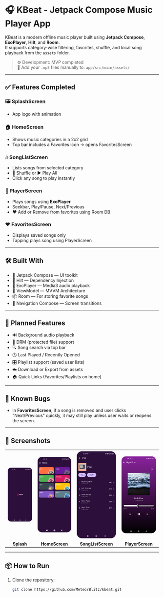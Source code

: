 # 🎧 KBeat - Jetpack Compose Music Player App

KBeat is a modern offline music player built using **Jetpack Compose**, **ExoPlayer**, **Hilt**, and **Room**.  
It supports category-wise filtering, favorites, shuffle, and local song playback from the `assets` folder.

> ⚙️ Development: MVP completed  
> 🎵 Add your `.mp3` files manually to: `app/src/main/assets/`

---

## ✅ Features Completed

### 🖼️ SplashScreen
- App logo with animation

### 🏠 HomeScreen
- Shows music categories in a 2x2 grid
- Top bar includes a Favorites icon → opens FavoritesScreen

### 🎶 SongListScreen
- Lists songs from selected category
- 🔀 Shuffle or ▶️ Play All
- Click any song to play instantly

### 🎵 PlayerScreen
- Plays songs using **ExoPlayer**
- Seekbar, Play/Pause, Next/Previous
- ❤️ Add or Remove from favorites using Room DB

### ❤️ FavoritesScreen
- Displays saved songs only
- Tapping plays song using PlayerScreen

---

## 🛠 Built With

- 🧩 Jetpack Compose — UI toolkit
- 💉 Hilt — Dependency Injection
- 🎵 ExoPlayer — Media3 audio playback
- 🧠 ViewModel — MVVM Architecture
- 📦 Room — For storing favorite songs
- 🔁 Navigation Compose — Screen transitions

---

## 📌 Planned Features

- 🔊 Background audio playback
- 🔐 DRM (protected file) support
- 🔍 Song search via top bar
- 🕓 Last Played / Recently Opened
- 🎛️ Playlist support (saved user lists)
- ☁️ Download or Export from assets
- 🏠 Quick Links (Favorites/Playlists on home)

---

## 🐞 Known Bugs

- In **FavoritesScreen**, if a song is removed and user clicks "Next/Previous" quickly, it may still play unless user waits or reopens the screen.


---

## 📸 Screenshots

<table>
  <tr>
    <td><img src="screenshots/splash.png" width="220" style="border-radius: 12px;" alt="Splash"/></td>
    <td><img src="screenshots/home.png" width="220" style="border-radius: 12px;" alt="HomeScreen"/></td>
    <td><img src="screenshots/song_list.png" width="220" style="border-radius: 12px;" alt="SongListScreen"/></td>
    <td><img src="screenshots/players.png" width="220" style="border-radius: 12px;" alt="PlayerScreen"/></td>
  </tr>
  <tr>
    <td align="center"><strong>Splash</strong></td>
    <td align="center"><strong>HomeScreen</strong></td>
    <td align="center"><strong>SongListScreen</strong></td>
    <td align="center"><strong>PlayerScreen</strong></td>
  </tr>
</table>

---

## 📦 How to Run

1. Clone the repository:
   ```bash
   git clone https://github.com/MeteorBlitz/kbeat.git
